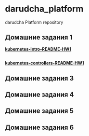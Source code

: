 # darudcha_platform
darudcha Platform repository

## Домашние задания 1
[**kubernetes-intro-README-HW1**](kubernetes-intro/README/README.md)

##
[**kubernetes-controllers-README-HW1**](kubernetes-controllers/README/README.md)
## Домашние задания 3
## Домашние задания 4
## Домашние задания 5
## Домашние задания 6


